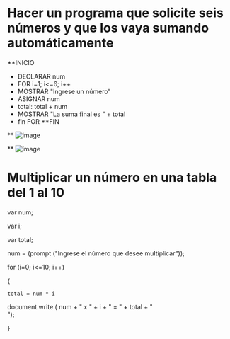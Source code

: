 # Hacer un programa que solicite seis números y que los vaya sumando automáticamente
**INICIO
* DECLARAR num
* FOR i=1; i<=6; i++
* MOSTRAR "Ingrese un número"
* ASIGNAR num
* total: total + num
 * MOSTRAR "La suma final es " + total
 * fin FOR
 **FIN

** ![image](https://user-images.githubusercontent.com/99224635/164957043-59759ec8-fac9-44e8-a374-6b9ff59110d7.png)
 
** ![image](https://user-images.githubusercontent.com/99224635/164957054-44074430-d84a-427c-9858-931c0000e23c.png)



# Multiplicar un número en una tabla del 1 al 10





var num;

var i;

var total;

num = (prompt ("Ingrese el número que desee multiplicar"));

for (i=0; i<=10; i++)

{

    total = num * i
    
document.write ( num + " x " + i + " = " + total + "<br>");

}
